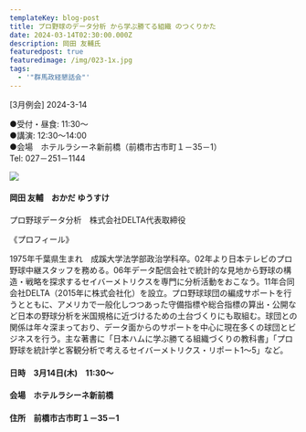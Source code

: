 ```yaml
---
templateKey: blog-post
title: プロ野球のデータ分析 から学ぶ勝てる組織 のつくりかた
date: 2024-03-14T02:30:00.000Z
description: 岡田 友輔氏
featuredpost: true
featuredimage: /img/023-1x.jpg
tags:
  - '"群馬政経懇話会"'
---
```

\[3月例会] 2024-3-14<br />

●受付・昼食: 11:30〜<br />
●講演: 12:30〜14:00<br />
●会場　ホテルラシーネ新前橋（前橋市古市町１－35－1）<br />
Tel: 027－251－1144<br />

![](/img/023-1x.jpg)

#### 岡田 友輔　おかだ ゆうすけ

プロ野球データ分析　株式会社DELTA代表取締役

《プロフィール》

1975年千葉県生まれ　成蹊大学法学部政治学科卒。02年より日本テレビのプロ野球中継スタッフを務める。06年データ配信会社で統計的な見地から野球の構造・戦略を探求するセイバーメトリクスを専門に分析活動をおこなう。11年合同会社DELTA（2015年に株式会社化）を設立。プロ野球球団の編成サポートを行うとともに、アメリカで一般化しつつあった守備指標や総合指標の算出・公開など日本の野球分析を米国規格に近づけるための土台づくりにも取組む。球団との関係は年々深まっており、データ面からのサポートを中心に現在多くの球団とビジネスを行う。主な著書に「日本ハムに学ぶ勝てる組織づくりの教科書」「プロ野球を統計学と客観分析で考えるセイバーメトリクス・リポート1～5」など。

#### 日時　3月14日(木)　11:30〜

#### 会場　ホテルラシーネ新前橋

#### 住所　前橋市古市町１－35－1